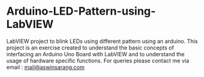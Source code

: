 # Arduino-LED-Pattern-using-LabVIEW
LabVIEW project to blink LEDs using different pattern using an arduino. This project is an exercise created to understand the basic concepts of interfacing an Arduino Uno Board with LabVIEW and to understand the usage of hardware specific functions.
For queries please contact me via email : mail@aswinsarang.com
